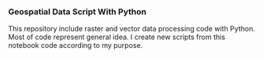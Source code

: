 ### Geospatial Data Script With Python

This repository include raster and vector data processing code with Python. Most of code represent general idea. I create new scripts from this notebook code according to my purpose.
